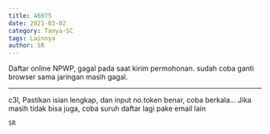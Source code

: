 ```yaml
---
title: 46075
date: 2021-03-02
category: Tanya-SC
tags: Lainnya
author: SR
---
```


Daftar online NPWP, gagal pada saat kirim permohonan. sudah coba ganti browser sama jaringan masih gagal.

---

c3l, Pastikan isian lengkap, dan input no.token benar, coba berkala... Jika masih tidak bisa juga, coba suruh daftar lagi pake email lain

`SR`
